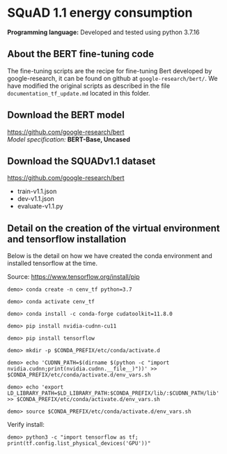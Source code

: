 # SQuAD 1.1 energy consumption

**Programming language:**
Developed and tested using python 3.7.16


## About the BERT fine-tuning code

The fine-tuning scripts are the recipe for fine-tuning Bert developed by google-research, it can be found on github at ``google-research/bert/``. We have modified the original scripts as described in the file ``documentation_tf_update.md`` located in this folder.



## Download the BERT model   
https://github.com/google-research/bert   
*Model specification:* **BERT-Base, Uncased**   

## Download the SQUADv1.1 dataset
https://github.com/google-research/bert
- train-v1.1.json
- dev-v1.1.json
- evaluate-v1.1.py   


## Detail on the creation of the virtual environment and tensorflow installation

Below is the detail on how we have created the conda environment and installed tensorflow at the time.

Source: https://www.tensorflow.org/install/pip

```Shellsession
demo> conda create -n cenv_tf python=3.7

demo> conda activate cenv_tf

demo> conda install -c conda-forge cudatoolkit=11.8.0

demo> pip install nvidia-cudnn-cu11

demo> pip install tensorflow

demo> mkdir -p $CONDA_PREFIX/etc/conda/activate.d

demo> echo 'CUDNN_PATH=$(dirname $(python -c "import nvidia.cudnn;print(nvidia.cudnn.__file__)"))' >> $CONDA_PREFIX/etc/conda/activate.d/env_vars.sh

demo> echo 'export LD_LIBRARY_PATH=$LD_LIBRARY_PATH:$CONDA_PREFIX/lib/:$CUDNN_PATH/lib' >> $CONDA_PREFIX/etc/conda/activate.d/env_vars.sh

demo> source $CONDA_PREFIX/etc/conda/activate.d/env_vars.sh
```

Verify install:
```Shellsession
demo> python3 -c "import tensorflow as tf; print(tf.config.list_physical_devices('GPU'))"
```